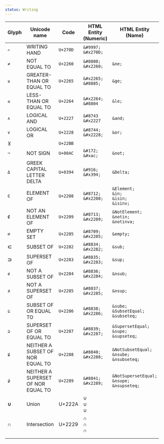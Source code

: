 ```yaml
---
status: Writing
---
```



| **Glyph** | **Unicode name**                   | **Code** | **HTML Entity**<br>**(Numeric)** | **HTML Entity**<br>**(Name)**                      | **Comments** |
| --------- | ---------------------------------- | -------- | -------------------------------- | -------------------------------------------------- | ------------ |
| `✍`       | WRITING HAND                       | `U+270D` | `&#9997;`<br>`&#x270D;`          |                                                    |              |
| `≠`       | NOT EQUAL TO                       | `U+2260` | `&#8800;`<br>`&#x2260;`          | `&ne;`                                             |              |
| `≥`       | GREATER-THAN OR EQUAL TO           | `U+2265` | `&#x2265;`<br>`&#8805;`          | `&ge;`                                             |              |
| `≤`       | LESS-THAN OR EQUAL TO              | `U+2264` | `&#x2264;`<br>`&#8804`           | `&le;`                                             |              |
| `∧`       | LOGICAL AND                        | `U+2227` | `&#8743`<br>`&#x2227`            | `&and;`                                            |              |
| `∨`       | LOGICAL OR                         | `U+2228` | `&#8744;`<br>`&#x2228;`          | `&or;`                                             |              |
| ⊻         |                                    | `U+22BB` |                                  |                                                    |              |
| `¬`       | NOT SIGN                           | `U+00AC` | `&#172;`<br>`&#xac;`             | `&not;`                                            |              |
| `Δ`       | GREEK CAPITAL LETTER DELTA         | `U+0394` | `&#916;`<br>`&#x394;`            | `&Delta;`                                          |              |
| `∈`       | ELEMENT OF                         | `U+2208` | `&#8712;`<br>`&#x2208;`          | `&Element;`<br>`&in;`<br>`&isin;`<br>`&isinv;`     |              |
| `∉`       | NOT AN ELEMENT OF                  | `U+2209` | `&#8713;`<br>`&#x2209;`          | `&NotElement;`<br>`&notin;`<br>`&notinva;`         |              |
| `∅`       | EMPTY SET                          | `U+2205` | `&#8709;`<br>`&#x2205;`          | `&empty;`                                          |              |
| **⊂**     | SUBSET OF                          | `U+2282` | `&#8834;`<br>`&#x2282;`          | `&sub;`                                            |              |
| **⊃**     | SUPERSET OF                        | `U+2283` | `&#8835;`<br>`&#x2283;`          | `&sup;`                                            |              |
| `⊄`       | NOT A SUBSET OF                    | `U+2284` | `&#8836;`<br>`&#x2284;`          | `&nsub;`                                           |              |
| `⊅`       | NOT A SUPERSET OF                  | `U+2285` | `&#8837;`<br>`&#x2285;`          | `&nsup;`                                           |              |
| `⊆`       | SUBSET OF OR EQUAL TO              | `U+2286` | `&#8838;`<br>`&#x2286;`          | `&sube;`<br>`&SubsetEqual;`<br>`&subseteq;`        |              |
| `⊇`       | SUPERSET OF OR EQUAL TO            | `U+2287` | `&#8839;`<br>`&#x2287;`          | `&SupersetEqual;`<br>`&supe;`<br>`&supseteq;`      |              |
| `⊈`       | NEITHER A SUBSET OF NOR EQUAL TO   | `U+2288` | `&#8840;`<br>`&#x2288;`          | `&NotSubsetEqual;`<br>`&nsube;`<br>`&nsubseteq;`   |              |
| `⊉`       | NEITHER A SUPERSET OF NOR EQUAL TO | `U+2289` | `&#8841;`<br>`&#x2289;`          | `&NotSupersetEqual;`<br>`&nsupe;`<br>`&nsupseteq;` |              |
| **∪**     | Union                              | U+222A   | &#8746;<br>&#x222A;<br>&cup;     |                                                    |              |
| **∩**     | Intersection                       | U+2229   | &#8745;<br>&#x2229;<br>&cap;     |                                                    |              |
|           |                                    |          |                                  |                                                    |              |
|           |                                    |          |                                  |                                                    |              |
